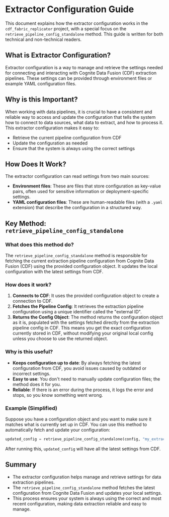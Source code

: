 # Extractor Configuration Guide

This document explains how the extractor configuration works in the `cdf_fabric_replicator` project, with a special focus on the `retrieve_pipeline_config_standalone` method. This guide is written for both technical and non-technical readers.

## What is Extractor Configuration?

Extractor configuration is a way to manage and retrieve the settings needed for connecting and interacting with Cognite Data Fusion (CDF) extraction pipelines. These settings can be provided through environment files or example YAML configuration files.

## Why is this Important?

When working with data pipelines, it is crucial to have a consistent and reliable way to access and update the configuration that tells the system how to connect to data sources, what data to extract, and how to process it. This extractor configuration makes it easy to:
- Retrieve the current pipeline configuration from CDF
- Update the configuration as needed
- Ensure that the system is always using the correct settings

## How Does It Work?

The extractor configuration can read settings from two main sources:
- **Environment files**: These are files that store configuration as key-value pairs, often used for sensitive information or deployment-specific settings.
- **YAML configuration files**: These are human-readable files (with a `.yaml` extension) that describe the configuration in a structured way.

## Key Method: `retrieve_pipeline_config_standalone`

### What does this method do?

The `retrieve_pipeline_config_standalone` method is responsible for fetching the current extraction pipeline configuration from Cognite Data Fusion (CDF) using the provided configuration object. It updates the local configuration with the latest settings from CDF.

### How does it work?

1. **Connects to CDF**: It uses the provided configuration object to create a connection to CDF.
2. **Fetches the Pipeline Config**: It retrieves the extraction pipeline configuration using a unique identifier called the "external ID".
3. **Returns the Config Object**: The method returns the configuration object as it is, populated with the settings fetched directly from the extraction pipeline config in CDF. This means you get the exact configuration currently stored in CDF, without modifying your original local config unless you choose to use the returned object.

### Why is this useful?

- **Keeps configuration up to date**: By always fetching the latest configuration from CDF, you avoid issues caused by outdated or incorrect settings.
- **Easy to use**: You don't need to manually update configuration files; the method does it for you.
- **Reliable**: If there is an error during the process, it logs the error and stops, so you know something went wrong.

### Example (Simplified)

Suppose you have a configuration object and you want to make sure it matches what is currently set up in CDF. You can use this method to automatically fetch and update your configuration:

```python
updated_config = retrieve_pipeline_config_standalone(config, "my_extractor", "my_pipeline_external_id")
```

After running this, `updated_config` will have all the latest settings from CDF.

## Summary

- The extractor configuration helps manage and retrieve settings for data extraction pipelines.
- The `retrieve_pipeline_config_standalone` method fetches the latest configuration from Cognite Data Fusion and updates your local settings.
- This process ensures your system is always using the correct and most recent configuration, making data extraction reliable and easy to manage. 
